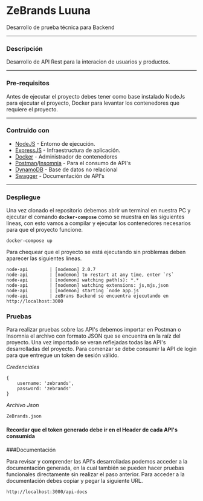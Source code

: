 # ZeBrands Luuna

Desarrollo de prueba técnica para Backend

---

### Descripción

Desarrollo de API Rest para la interacion de usuarios y productos.

---

### Pre-requisitos


Antes de ejecutar el proyecto debes tener como base instalado NodeJs para ejecutar el proyecto, Docker para levantar los 
contenedores que requiere el proyecto.

---

### Contruido con

* [NodeJS](https://nodejs.org/es) - Entorno de ejecución.
* [ExpressJS](https://expressjs.com/es/) - Infraestructura de aplicación.
* [Docker](https://www.docker.com/get-started) - Administrador de contenedores
* [Postman](https://www.postman.com)/[Insomnia](https://insomnia.rest/download) - Para el consumo de API's
* [DynamoDB](https://aws.amazon.com/es/dynamodb/) - Base de datos no relacional
* [Swagger](https://swagger.io/) - Documentación de API's

---

### Despliegue

Una vez clonado el repositorio debemos abrir un terminal en nuestra PC y ejecutar el comando **`docker-compose`** como se muestra 
en las siguientes líneas, con esto vamos a compilar y ejecutar los contenedores necesarios para que el proyecto funcione.

```
docker-compose up
```
Para chequear que el proyecto se está ejecutando sin problemas deben aparecer las siguientes líneas.
```
node-api        | [nodemon] 2.0.7
node-api        | [nodemon] to restart at any time, enter `rs`
node-api        | [nodemon] watching path(s): *.*
node-api        | [nodemon] watching extensions: js,mjs,json
node-api        | [nodemon] starting `node app.js`
node-api        | zeBrans Backend se encuentra ejecutando en http://localhost:3000
```


### Pruebas

Para realizar pruebas sobre las API's debemos importar en Postman o Insomnia el archivo con formato JSON que se encuentra en la 
raíz del proyecto.
Una vez importado se veran reflejadas todas las API's desarrolladas
del proyecto. Para comenzar se debe consumir la API de login para que entregue un token de sesión válido.

_Credenciales_
```
{
    username: 'zebrands',
    password: 'zebrands'     
}
```
_Archivo Json_
```
ZeBrands.json
```

#### **Recordar que el token generado debe ir en el Header de cada API's consumida**

###Documentación

Para revisar y comprender las API's desarrolladas podemos acceder a la documentación generada, en la cual también se pueden hacer 
pruebas 
funcionales directamente sin realizar el paso anterior.
Para acceder a la documentación debes copiar y pegar la siguiente URL.
```
http://localhost:3000/api-docs
```

